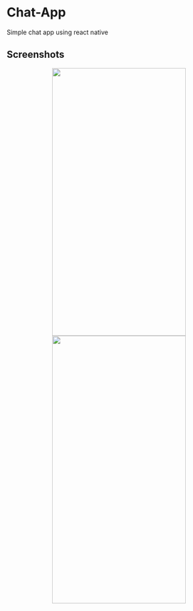 # Chat-App
Simple chat app using react native


## Screenshots 
<p align="center">
  <img width="300" height="600" src="https://user-images.githubusercontent.com/17886017/27801388-c348595c-5feb-11e7-8776-21d467786919.png">
    <img width="300" height="600" src="https://user-images.githubusercontent.com/17886017/27801410-e30d64d0-5feb-11e7-966a-b16252b6d8a1.png">
</p>



